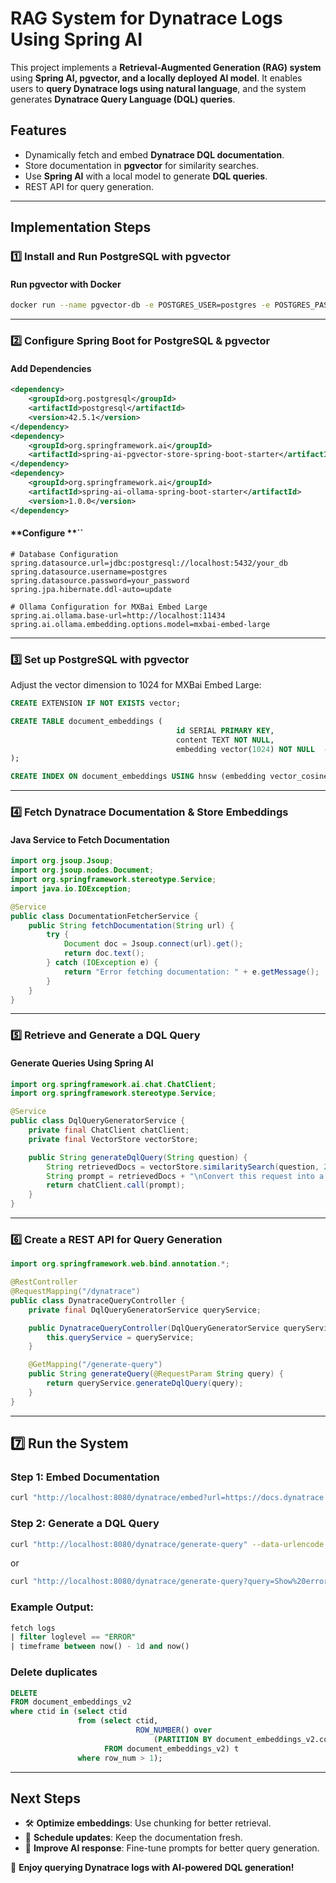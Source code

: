 # RAG System for Dynatrace Logs Using Spring AI

This project implements a **Retrieval-Augmented Generation (RAG) system** using **Spring AI, pgvector, and a locally deployed AI model**. It enables users to **query Dynatrace logs using natural language**, and the system generates **Dynatrace Query Language (DQL) queries**.

## Features

- Dynamically fetch and embed **Dynatrace DQL documentation**.
- Store documentation in **pgvector** for similarity searches.
- Use **Spring AI** with a local model to generate **DQL queries**.
- REST API for query generation.

---

## **Implementation Steps**

### **1️⃣ Install and Run PostgreSQL with pgvector**

#### **Run pgvector with Docker**

```sh
docker run --name pgvector-db -e POSTGRES_USER=postgres -e POSTGRES_PASSWORD=secret -p 5432:5432 ankane/pgvector
```
---

### **2️⃣ Configure Spring Boot for PostgreSQL & pgvector**

#### **Add Dependencies**

```xml
<dependency>
    <groupId>org.postgresql</groupId>
    <artifactId>postgresql</artifactId>
    <version>42.5.1</version>
</dependency>
<dependency>
    <groupId>org.springframework.ai</groupId>
    <artifactId>spring-ai-pgvector-store-spring-boot-starter</artifactId>
</dependency>
<dependency>
    <groupId>org.springframework.ai</groupId>
    <artifactId>spring-ai-ollama-spring-boot-starter</artifactId>
    <version>1.0.0</version>
</dependency>
```

#### **Configure **``

```properties
# Database Configuration
spring.datasource.url=jdbc:postgresql://localhost:5432/your_db
spring.datasource.username=postgres
spring.datasource.password=your_password
spring.jpa.hibernate.ddl-auto=update

# Ollama Configuration for MXBai Embed Large
spring.ai.ollama.base-url=http://localhost:11434
spring.ai.ollama.embedding.options.model=mxbai-embed-large
```

---

### **3️⃣ Set up PostgreSQL with pgvector**

Adjust the vector dimension to 1024 for MXBai Embed Large:
```sql
CREATE EXTENSION IF NOT EXISTS vector;

CREATE TABLE document_embeddings (
                                     id SERIAL PRIMARY KEY,
                                     content TEXT NOT NULL,
                                     embedding vector(1024) NOT NULL  -- MXBai Embed Large uses 1024 dimensions
);

CREATE INDEX ON document_embeddings USING hnsw (embedding vector_cosine_ops);
```

---

### **4️⃣ Fetch Dynatrace Documentation & Store Embeddings**

#### **Java Service to Fetch Documentation**

```java
import org.jsoup.Jsoup;
import org.jsoup.nodes.Document;
import org.springframework.stereotype.Service;
import java.io.IOException;

@Service
public class DocumentationFetcherService {
    public String fetchDocumentation(String url) {
        try {
            Document doc = Jsoup.connect(url).get();
            return doc.text();
        } catch (IOException e) {
            return "Error fetching documentation: " + e.getMessage();
        }
    }
}

```

---

### **5️⃣ Retrieve and Generate a DQL Query**

#### **Generate Queries Using Spring AI**

```java
import org.springframework.ai.chat.ChatClient;
import org.springframework.stereotype.Service;

@Service
public class DqlQueryGeneratorService {
    private final ChatClient chatClient;
    private final VectorStore vectorStore;

    public String generateDqlQuery(String question) {
        String retrievedDocs = vectorStore.similaritySearch(question, 2).toString();
        String prompt = retrievedDocs + "\nConvert this request into a Dynatrace DQL query:\n" + question;
        return chatClient.call(prompt);
    }
}
```

---

### **6️⃣ Create a REST API for Query Generation**

```java
import org.springframework.web.bind.annotation.*;

@RestController
@RequestMapping("/dynatrace")
public class DynatraceQueryController {
    private final DqlQueryGeneratorService queryService;

    public DynatraceQueryController(DqlQueryGeneratorService queryService) {
        this.queryService = queryService;
    }

    @GetMapping("/generate-query")
    public String generateQuery(@RequestParam String query) {
        return queryService.generateDqlQuery(query);
    }
}
```

---

## **7️⃣ Run the System**

### **Step 1: Embed Documentation**

```sh
curl "http://localhost:8080/dynatrace/embed?url=https://docs.dynatrace.com/data-explorer-dql"
```

### **Step 2: Generate a DQL Query**

```sh
curl "http://localhost:8080/dynatrace/generate-query" --data-urlencode "query=Show error logs from last 24 hours"
```
or
```sh
curl "http://localhost:8080/dynatrace/generate-query?query=Show%20error%20logs%20from%20last%2024%20hours"
```

### **Example Output:**

```sql
fetch logs
| filter loglevel == "ERROR"
| timeframe between now() - 1d and now()
```

### **Delete duplicates**
```sql
DELETE
FROM document_embeddings_v2
where ctid in (select ctid
               from (select ctid,
                            ROW_NUMBER() over
                                (PARTITION BY document_embeddings_v2.content ORDER BY id) AS row_num
                     FROM document_embeddings_v2) t
               where row_num > 1);
```

---

## **Next Steps**

- 🛠 **Optimize embeddings**: Use chunking for better retrieval.
- 📅 **Schedule updates**: Keep the documentation fresh.
- 🤖 **Improve AI response**: Fine-tune prompts for better query generation.

🚀 **Enjoy querying Dynatrace logs with AI-powered DQL generation!**


